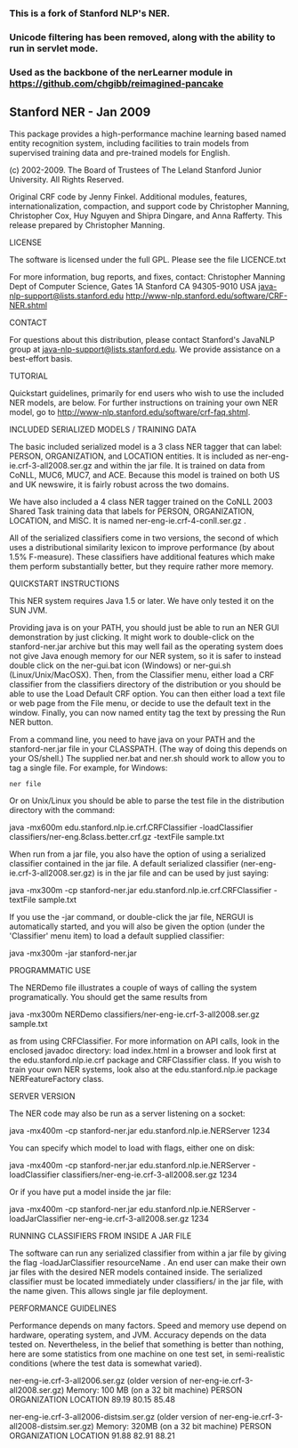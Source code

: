 ### This is a fork of Stanford NLP's NER.
### Unicode filtering has been removed, along with the ability to run in servlet mode.
### Used as the backbone of the nerLearner module in https://github.com/chgibb/reimagined-pancake


Stanford NER - Jan 2009
----------------------------------------------

This package provides a high-performance machine learning based named
entity recognition system, including facilities to train models from
supervised training data and pre-trained models for English.

(c) 2002-2009.  The Board of Trustees of The Leland
    Stanford Junior University. All Rights Reserved. 

Original CRF code by Jenny Finkel.
Additional modules, features, internationalization, compaction, and
support code by Christopher Manning, Christopher Cox, Huy Nguyen and
Shipra Dingare, and Anna Rafferty.
This release prepared by Christopher Manning.

LICENSE 

The software is licensed under the full GPL.  Please see the file LICENCE.txt

For more information, bug reports, and fixes, contact:
    Christopher Manning
    Dept of Computer Science, Gates 1A
    Stanford CA 94305-9010
    USA
    java-nlp-support@lists.stanford.edu
    http://www-nlp.stanford.edu/software/CRF-NER.shtml

CONTACT

For questions about this distribution, please contact Stanford's JavaNLP group
at java-nlp-support@lists.stanford.edu.  We provide assistance on a best-effort
basis.

TUTORIAL

Quickstart guidelines, primarily for end users who wish to use the included NER
models, are below.  For further instructions on training your own NER model,
go to http://www-nlp.stanford.edu/software/crf-faq.shtml.

INCLUDED SERIALIZED MODELS / TRAINING DATA

The basic included serialized model is a 3 class NER tagger that can
label: PERSON, ORGANIZATION, and LOCATION entities.  It is included as
ner-eng-ie.crf-3-all2008.ser.gz and within the jar file.  It is trained
on data from CoNLL, MUC6, MUC7, and ACE.  Because this model is trained
on both US and UK newswire, it is fairly robust across the two domains.

We have also included a 4 class NER tagger trained on the CoNLL 2003
Shared Task training data that labels for PERSON, ORGANIZATION,
LOCATION, and MISC.  It is named ner-eng-ie.crf-4-conll.ser.gz .

All of the serialized classifiers come in two versions, the second of
which uses a distributional similarity lexicon to improve performance
(by about 1.5% F-measure).  These classifiers have additional features
which make them perform substantially better, but they require rather
more memory.  


QUICKSTART INSTRUCTIONS

This NER system requires Java 1.5 or later.   We have only tested it on
the SUN JVM.

Providing java is on your PATH, you should just be able to run an NER
GUI demonstration by just clicking.  It might work to double-click on
the stanford-ner.jar archive but this may well fail as the operating
system does not give Java enough memory for our NER system, so it is
safer to instead double click on the ner-gui.bat icon (Windows) or
ner-gui.sh (Linux/Unix/MacOSX).  Then, from the Classifier menu, either
load a CRF classifier from the classifiers directory of the distribution
or you should be able to use the Load Default CRF option.  You can then
either load a text file or web page from the File menu, or decide to use
the default text in the window.  Finally, you can now named entity tag
the text by pressing the Run NER button.

From a command line, you need to have java on your PATH and the
stanford-ner.jar file in your CLASSPATH.  (The way of doing this depends on
your OS/shell.)  The supplied ner.bat and ner.sh should work to allow
you to tag a single file.  For example, for Windows:

    ner file

Or on Unix/Linux you should be able to parse the test file in the distribution
directory with the command:

java -mx600m edu.stanford.nlp.ie.crf.CRFClassifier -loadClassifier classifiers/ner-eng.8class.better.crf.gz -textFile sample.txt

When run from a jar file, you also have the option of using a serialized
classifier contained in the jar file.  A default serialized classifier 
(ner-eng-ie.crf-3-all2008.ser.gz) is in the jar file and can be used by
just saying: 

java -mx300m -cp stanford-ner.jar edu.stanford.nlp.ie.crf.CRFClassifier -textFile sample.txt

If you use the -jar command, or double-click the jar file, NERGUI is
automatically started, and you will also be given the option (under the
'Classifier' menu item) to load a default supplied classifier:

java -mx300m -jar stanford-ner.jar


PROGRAMMATIC USE

The NERDemo file illustrates a couple of ways of calling the system
programatically.  You should get the same results from

java -mx300m NERDemo classifiers/ner-eng-ie.crf-3-all2008.ser.gz sample.txt

as from using CRFClassifier.  For more information on API calls, look in
the enclosed javadoc directory: load index.html in a browser and look
first at the edu.stanford.nlp.ie.crf package and CRFClassifier class.
If you wish to train your own NER systems, look also at the
edu.stanford.nlp.ie package NERFeatureFactory class. 


SERVER VERSION

The NER code may also be run as a server listening on a socket:

java -mx400m -cp stanford-ner.jar edu.stanford.nlp.ie.NERServer 1234

You can specify which model to load with flags, either one on disk:

java -mx400m -cp stanford-ner.jar edu.stanford.nlp.ie.NERServer -loadClassifier classifiers/ner-eng-ie.crf-3-all2008.ser.gz 1234

Or if you have put a model inside the jar file:

java -mx400m -cp stanford-ner.jar edu.stanford.nlp.ie.NERServer -loadJarClassifier ner-eng-ie.crf-3-all2008.ser.gz 1234


RUNNING CLASSIFIERS FROM INSIDE A JAR FILE

The software can run any serialized classifier from within a jar file by
giving the flag -loadJarClassifier resourceName .  An end user can make
their own jar files with the desired NER models contained inside.  The
serialized classifier must be located immediately under classifiers/ in
the jar file, with the name given.  This allows single jar file
deployment.


PERFORMANCE GUIDELINES

Performance depends on many factors.  Speed and memory use depend on
hardware, operating system, and JVM.  Accuracy depends on the data
tested on.  Nevertheless, in the belief that something is better than
nothing, here are some statistics from one machine on one test set, in
semi-realistic conditions (where the test data is somewhat varied).

ner-eng-ie.crf-3-all2006.ser.gz (older version of ner-eng-ie.crf-3-all2008.ser.gz)
Memory: 100 MB (on a 32 bit machine)
PERSON	ORGANIZATION	LOCATION
89.19	80.15		85.48

ner-eng-ie.crf-3-all2006-distsim.ser.gz (older version of ner-eng-ie.crf-3-all2008-distsim.ser.gz)
Memory: 320MB (on a 32 bit machine)
PERSON	ORGANIZATION	LOCATION
91.88 82.91 88.21
